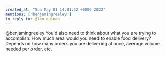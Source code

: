 ```yaml
---
created_at: "Sun May 01 14:01:52 +0000 2022"
mentions: ['benjamingreeley']
in_reply_to: @leo_guinan
---
```


@benjamingreeley You'd also need to think about what you are trying to accomplish. How much area would you need to enable food delivery? Depends on how many orders you are delivering at once, average volume needed per order, etc.